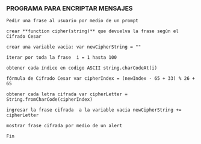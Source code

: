 ### PROGRAMA PARA ENCRIPTAR MENSAJES
    Pedir una frase al usuario por medio de un prompt

    crear **function cipher(string)** que devuelva la frase según el Cifrado Cesar

    crear una variable vacia: var newCipherString = ""

    iterar por toda la frase  i = 1 hasta 100

    obtener cada índice en codigo ASCII string.charCodeAt(i)

    fórmula de Cifrado Cesar var cipherIndex = (newIndex - 65 + 33) % 26 + 65

    obtener cada letra cifrada var cipherLetter = String.fromCharCode(cipherIndex)

    ingresar la frase cifrada  a la variable vacia newCipherString += cipherLetter

    mostrar frase cifrada por medio de un alert

    Fin

